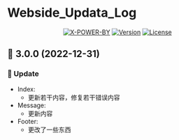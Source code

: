 # Webside_Updata_Log
<p align="center">
	<a href="javascript:void(1)"><img src="https://img.shields.io/badge/x--power--by-nginx-brightgreen" alt="X-POWER-BY"></a>
	<a href="javascript:void(1)"><img src="https://img.shields.io/badge/version-v3.0.0-blue" alt="Version"></a>
  <a href="javascript:void(1)"><img src="https://img.shields.io/npm/l/vue.svg?sanitize=true" alt="License"></a>
</p>

<h2>🌈 3.0.0 (2022-12-31)</h2>
<h3 id="🚀-features">🚀 Update </h3>
<ul style="list-style-type: disc;">
  <li>
    <t-tag size="small" theme="danger" variant="light">Index</t-tag>:
    <ul>
      <li>更新若干内容，修复若干错误内容</li>
    </ul>
  </li>
  <li>
    <t-tag size="small" theme="danger" variant="light">Message</t-tag>:
    <ul>
      <li>更新内容</li>
    </ul>
  </li>
  <li>
    <t-tag size="small" theme="danger" variant="light">Footer</t-tag>:
    <ul>
      <li>更改了一些东西</li>
    </ul>
  </li>
</ul>
